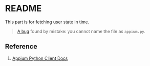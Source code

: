 # README

This part is for fetching user state in time.

> [A bug](https://github.com/appium/python-client/issues/401) found by mistake: you cannot name the file as `appium.py`.

## Reference

1. [Appium Python Client Docs](https://appium.github.io/python-client-sphinx/)

